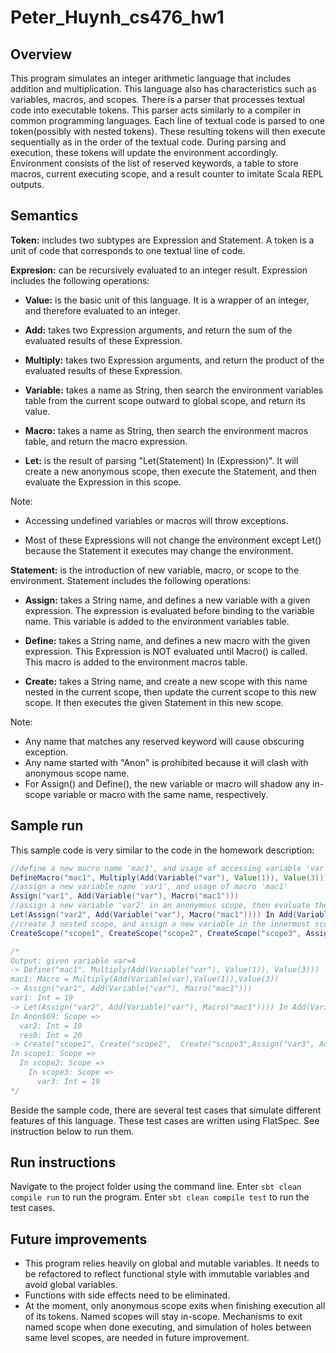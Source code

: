 # Peter_Huynh_cs476_hw1
## Overview
This program simulates an integer arithmetic language that includes addition and multiplication. This language also has characteristics such as variables, macros, and scopes. There is a parser that processes textual code into executable tokens. This parser acts similarly to a compiler in common programming languages. Each line of textual code is parsed to one token(possibly with nested tokens). These resulting tokens will then execute sequentially as in the order of the textual code. During parsing and execution, these tokens will update the environment accordingly. Environment consists of the list of reserved keywords, a table to store macros, current executing scope, and a result counter to imitate Scala REPL outputs.

## Semantics
**Token:** includes two subtypes are Expression and Statement. A token is a unit of code that corresponds to one textual line of code.

**Expresion:** can be recursively evaluated to an integer result. Expression includes the following operations:

- **Value:** is the basic unit of this language. It is a wrapper of an integer, and therefore evaluated to an integer.

- **Add:** takes two Expression arguments, and return the sum of the evaluated results of these Expression.

- **Multiply:** takes two Expression arguments, and return the product of the evaluated results of these Expression.

- **Variable:** takes a name as String, then search the environment variables table from the current scope outward to global scope, and return its value.

- **Macro:** takes a name as String, then search the environment macros table, and return the macro expression.

- **Let:** is the result of parsing "Let(Statement) In (Expression)". It will create a new anonymous scope, then execute the Statement, and then evaluate the Expression in this scope. 
  
Note:
- Accessing undefined variables or macros will throw exceptions.

- Most of these Expressions will not change the environment except Let() because the Statement it executes may change the environment.

**Statement:** is the introduction of new variable, macro, or scope to the environment. Statement includes the following operations:

- **Assign:** takes a String name, and defines a new variable with a given expression. The expression is evaluated before binding to the variable name. This variable is added to the environment variables table.

- **Define:** takes a String name, and defines a new macro with the given expression. This Expression is NOT evaluated until Macro() is called. This macro is added to the environment macros table.

- **Create:** takes a String name, and create a new scope with this name nested in the current scope, then update the current scope to this new scope. It then executes the given Statement in this new scope.

Note:
- Any name that matches any reserved keyword will cause obscuring exception.
- Any name started with "Anon" is prohibited because it will clash with anonymous scope name.
- For Assign() and Define(), the new variable or macro will shadow any in-scope variable or macro with the same name, respectively.

## Sample run

This sample code is very similar to the code in the homework description:

```scala
//define a new macro name 'mac1', and usage of accessing variable 'var'
DefineMacro("mac1", Multiply(Add(Variable("var"), Value(1)), Value(3)))
//assign a new variable name 'var1', and usage of macro 'mac1'
Assign("var1", Add(Variable("var"), Macro("mac1")))
//assign a new variable 'var2' in an anonymous scope, then evaluate the Expression after In
Let(Assign("var2", Add(Variable("var"), Macro("mac1")))) In Add(Variable("var2"), Value(1))
//create 3 nested scope, and assign a new variable in the innermost scope with usage of macro
CreateScope("scope1", CreateScope("scope2", CreateScope("scope3", Assign("var3", Add(Variable("var"), Macro("mac1"))))))

/*
Output: given variable var=4
-> Define("mac1", Multiply(Add(Variable("var"), Value(1)), Value(3)))
mac1: Macro = Multiply(Add(Variable(var),Value(1)),Value(3))
-> Assign("var1", Add(Variable("var"), Macro("mac1")))
var1: Int = 19
-> Let(Assign("var2", Add(Variable("var"), Macro("mac1")))) In Add(Variable("var2"), Value(1))
In Anon$69: Scope => 
  var2: Int = 19
  res0: Int = 20
-> Create("scope1", Create("scope2",  Create("scope3",Assign("var3", Add(Variable("var"), Macro("mac1"))))))
In scope1: Scope => 
  In scope2: Scope => 
    In scope3: Scope => 
      var3: Int = 19
*/
```
Beside the sample code, there are several test cases that simulate different features of this language. These test cases are written using FlatSpec. See instruction below to run them.

## Run instructions
Navigate to the project folder using the command line. Enter ```sbt clean compile run``` to run the program. Enter ```sbt clean compile test``` to run the test cases.

## Future improvements
- This program relies heavily on global and mutable variables. It needs to be refactored to reflect functional style with immutable variables and avoid global variables.
- Functions with side effects need to be eliminated.
- At the moment, only anonymous scope exits when finishing execution all of its tokens. Named scopes will stay in-scope. Mechanisms to exit named scope when done executing, and simulation of holes between same level scopes, are needed in future improvement.